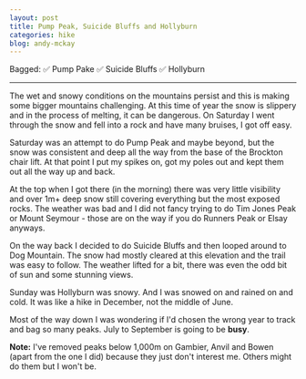 ```yaml
---
layout: post
title: Pump Peak, Suicide Bluffs and Hollyburn
categories: hike
blog: andy-mckay
---
```


Bagged: ✅ Pump Pake ✅ Suicide Bluffs ✅ Hollyburn 

<hr class="florished">

The wet and snowy conditions on the mountains persist and this is making some bigger mountains challenging. At this time of year the snow is slippery and in the process of melting, it can be dangerous. On Saturday I went through the snow and fell into a rock and have many bruises, I got off easy.

Saturday was an attempt to do Pump Peak and maybe beyond, but the snow was consistent and deep all the way from the base of the Brockton chair lift. At that point I put my spikes on, got my poles out and kept them out all the way up and back.

<div class="strava-embed-placeholder" data-embed-type="activity" data-embed-id="11661066707" data-style="standard"></div><script src="https://strava-embeds.com/embed.js"></script>

At the top when I got there (in the morning) there was very little visibility and over 1m+ deep snow still covering everything but the most exposed rocks. The weather was bad and I did not fancy trying to do Tim Jones Peak or Mount Seymour - those are on the way if you do Runners Peak or Elsay anyways.

On the way back I decided to do Suicide Bluffs and then looped around to Dog Mountain. The snow had mostly cleared at this elevation and the trail was easy to follow. The weather lifted for a bit, there was even the odd bit of sun and some stunning views.

Sunday was Hollyburn was snowy. And I was snowed on and rained on and cold. It was like a hike in December, not the middle of June.

<div class="strava-embed-placeholder" data-embed-type="activity" data-embed-id="11668479384" data-style="standard"></div><script src="https://strava-embeds.com/embed.js"></script>

Most of the way down I was wondering if I'd chosen the wrong year to track and bag so many peaks. July to September is going to be **busy**.

**Note:** I've removed peaks below 1,000m on Gambier, Anvil and Bowen (apart from the one I did) because they just don't interest me. Others might do them but I won't be.